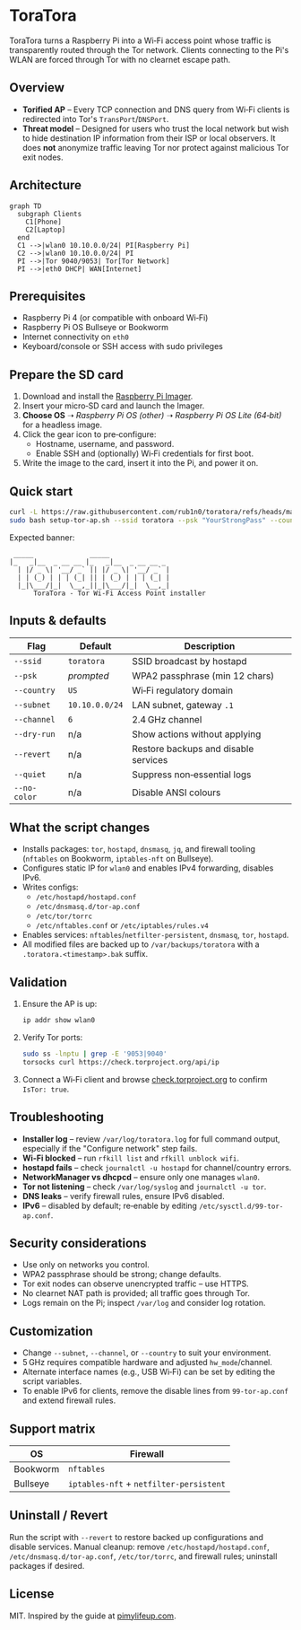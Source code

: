 # ToraTora

ToraTora turns a Raspberry Pi into a Wi‑Fi access point whose traffic is transparently routed through the Tor network. Clients connecting to the Pi's WLAN are forced through Tor with no clearnet escape path.

## Overview
* **Torified AP** – Every TCP connection and DNS query from Wi‑Fi clients is redirected into Tor's `TransPort`/`DNSPort`.
* **Threat model** – Designed for users who trust the local network but wish to hide destination IP information from their ISP or local observers. It does **not** anonymize traffic leaving Tor nor protect against malicious Tor exit nodes.

## Architecture
```mermaid
graph TD
  subgraph Clients
    C1[Phone]
    C2[Laptop]
  end
  C1 -->|wlan0 10.10.0.0/24| PI[Raspberry Pi]
  C2 -->|wlan0 10.10.0.0/24| PI
  PI -->|Tor 9040/9053| Tor[Tor Network]
  PI -->|eth0 DHCP| WAN[Internet]
```

## Prerequisites
* Raspberry Pi 4 (or compatible with onboard Wi‑Fi)
* Raspberry Pi OS Bullseye or Bookworm
* Internet connectivity on `eth0`
* Keyboard/console or SSH access with sudo privileges

## Prepare the SD card
1. Download and install the [Raspberry Pi Imager](https://www.raspberrypi.com/software/).
2. Insert your micro‑SD card and launch the Imager.
3. **Choose OS** ➝ *Raspberry Pi OS (other)* ➝ *Raspberry Pi OS Lite (64‑bit)* for a headless image.
4. Click the gear icon to pre‑configure:
   * Hostname, username, and password.
   * Enable SSH and (optionally) Wi‑Fi credentials for first boot.
5. Write the image to the card, insert it into the Pi, and power it on.

## Quick start
```bash
curl -L https://raw.githubusercontent.com/rub1n0/toratora/refs/heads/main/setup-tor-ap.sh -o setup-tor-ap.sh
sudo bash setup-tor-ap.sh --ssid toratora --psk "YourStrongPass" --country US --subnet 10.10.0.0/24 --channel 6
```
Expected banner:
```
 _____              _____
|_   _|__  _ __ __ |_   _|__  _ __ __ _
  | |/ _ \| '__/ _` || |/ _ \| '__/ _` |
  | | (_) | | | (_| || | (_) | | | (_| |
  |_|\___/|_|  \__,_||_|\___/|_|  \__,_|
      ToraTora - Tor Wi-Fi Access Point installer
```

## Inputs & defaults
| Flag | Default | Description |
|------|---------|-------------|
| `--ssid` | `toratora` | SSID broadcast by hostapd |
| `--psk` | _prompted_ | WPA2 passphrase (min 12 chars) |
| `--country` | `US` | Wi‑Fi regulatory domain |
| `--subnet` | `10.10.0.0/24` | LAN subnet, gateway `.1` |
| `--channel` | `6` | 2.4 GHz channel |
| `--dry-run` | n/a | Show actions without applying |
| `--revert` | n/a | Restore backups and disable services |
| `--quiet` | n/a | Suppress non‑essential logs |
| `--no-color` | n/a | Disable ANSI colours |

## What the script changes
* Installs packages: `tor`, `hostapd`, `dnsmasq`, `jq`, and firewall tooling (`nftables` on Bookworm, `iptables-nft` on Bullseye).
* Configures static IP for `wlan0` and enables IPv4 forwarding, disables IPv6.
* Writes configs:
  * `/etc/hostapd/hostapd.conf`
  * `/etc/dnsmasq.d/tor-ap.conf`
  * `/etc/tor/torrc`
  * `/etc/nftables.conf` or `/etc/iptables/rules.v4`
* Enables services: `nftables`/`netfilter-persistent`, `dnsmasq`, `tor`, `hostapd`.
* All modified files are backed up to `/var/backups/toratora` with a `.toratora.<timestamp>.bak` suffix.

## Validation
1. Ensure the AP is up:
   ```bash
   ip addr show wlan0
   ```
2. Verify Tor ports:
   ```bash
   sudo ss -lnptu | grep -E '9053|9040'
   torsocks curl https://check.torproject.org/api/ip
   ```
3. Connect a Wi‑Fi client and browse [check.torproject.org](https://check.torproject.org) to confirm `IsTor: true`.

## Troubleshooting
* **Installer log** – review `/var/log/toratora.log` for full command output, especially if the "Configure network" step fails.
* **Wi‑Fi blocked** – run `rfkill list` and `rfkill unblock wifi`.
* **hostapd fails** – check `journalctl -u hostapd` for channel/country errors.
* **NetworkManager vs dhcpcd** – ensure only one manages `wlan0`.
* **Tor not listening** – check `/var/log/syslog` and `journalctl -u tor`.
* **DNS leaks** – verify firewall rules, ensure IPv6 disabled.
* **IPv6** – disabled by default; re‑enable by editing `/etc/sysctl.d/99-tor-ap.conf`.

## Security considerations
* Use only on networks you control.
* WPA2 passphrase should be strong; change defaults.
* Tor exit nodes can observe unencrypted traffic – use HTTPS.
* No clearnet NAT path is provided; all traffic goes through Tor.
* Logs remain on the Pi; inspect `/var/log` and consider log rotation.

## Customization
* Change `--subnet`, `--channel`, or `--country` to suit your environment.
* 5 GHz requires compatible hardware and adjusted `hw_mode`/channel.
* Alternate interface names (e.g., USB Wi‑Fi) can be set by editing the script variables.
* To enable IPv6 for clients, remove the disable lines from `99-tor-ap.conf` and extend firewall rules.

## Support matrix
| OS | Firewall |
|----|----------|
| Bookworm | `nftables` |
| Bullseye | `iptables-nft` + `netfilter-persistent` |

## Uninstall / Revert
Run the script with `--revert` to restore backed up configurations and disable services.
Manual cleanup: remove `/etc/hostapd/hostapd.conf`, `/etc/dnsmasq.d/tor-ap.conf`, `/etc/tor/torrc`, and firewall rules; uninstall packages if desired.

## License
MIT. Inspired by the guide at [pimylifeup.com](https://pimylifeup.com/raspberry-pi-tor-access-point/).
